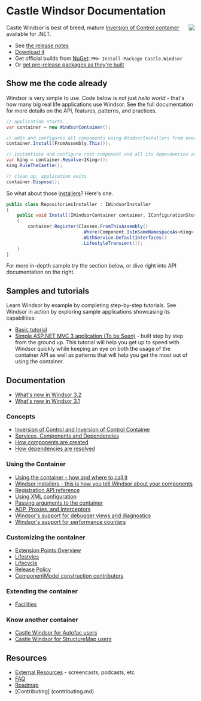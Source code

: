 # Castle Windsor Documentation

<img align="right" src="images/windsor-logo.png">

Castle Windsor is best of breed, mature [Inversion of Control container](ioc.md) available for .NET.

* See [the release notes](https://github.com/castleproject/Windsor/releases/tag/v3.3)
* [Download it](https://github.com/castleproject/Windsor/releases/tag/v3.3)
* Get official builds from [NuGet](http://nuget.org/packages/Castle.Windsor): `PM> Install-Package Castle.Windsor`
* Or [get pre-release packages as they're built](https://github.com/castleproject/Home/blob/master/prerelease-packages.md)

## Show me the code already

Windsor is very simple to use. Code below is not just *hello world* - that's how many big real life applications use Windsor. See the full documentation for more details on the API, features, patterns, and practices.

```csharp
// application starts...
var container = new WindsorContainer();

// adds and configures all components using WindsorInstallers from executing assembly
container.Install(FromAssembly.This());

// instantiate and configure root component and all its dependencies and their dependencies and...
var king = container.Resolve<IKing>();
king.RuleTheCastle();

// clean up, application exits
container.Dispose();
```

So what about those [installers](installers.md)? Here's one.

```csharp
public class RepositoriesInstaller : IWindsorInstaller
{
	public void Install(IWindsorContainer container, IConfigurationStore store)
	{
		container.Register(Classes.FromThisAssembly()
			                .Where(Component.IsInSameNamespaceAs<King>())
			                .WithService.DefaultInterfaces()
			                .LifestyleTransient());
	}
}
```

For more in-depth sample try the section below, or dive right into API documentation on the right.

## Samples and tutorials

Learn Windsor by example by completing step-by-step tutorials. See Windsor in action by exploring sample applications showcasing its capabilities:

* [Basic tutorial](basic-tutorial.md)
* [Simple ASP.NET MVC 3 application (To be Seen)](mvc-tutorial-intro.md) - built step by step from the ground up. This tutorial will help you get up to speed with Windsor quickly while keeping an eye on both the usage of the container API as well as patterns that will help you get the most out of using the container.

## Documentation

* [What's new in Windsor 3.2](whats-new-3.2.md)
* [What's new in Windsor 3.1](whats-new-3.1.md)

### Concepts

* [Inversion of Control and Inversion of Control Container](ioc.md)
* [Services, Components and Dependencies](services-and-components.md)
* [How components are created](how-components-are-created.md)
* [How dependencies are resolved](how-dependencies-are-resolved.md)

### Using the Container

* [Using the container - how and where to call it](three-calls-pattern.md)
* [Windsor installers - this is how you tell Windsor about your components](installers.md)
* [Registration API reference](fluent-registration-api.md)
* [Using XML configuration](xml-registration-reference.md)
* [Passing arguments to the container](passing-arguments.md)
* [AOP, Proxies, and Interceptors](interceptors.md)
* [Windsor's support for debugger views and diagnostics](debugger-views.md)
* [Windsor's support for performance counters](performance-counters.md)

### Customizing the container

* [Extension Points Overview](extension-points.md)
* [Lifestyles](lifestyles.md)
* [Lifecycle](lifecycle.md)
* [Release Policy](release-policy.md)
* [ComponentModel construction contributors](componentmodel-construction-contributors.md)

### Extending the container

* [Facilities](facilities.md)

### Know another container

* [Castle Windsor for Autofac users](windsor-for-autofac-users.md)
* [Castle Windsor for StructureMap users](windsor-for-structuremap-users.md)

## Resources

* [External Resources](external-resources.md) - screencasts, podcasts, etc
* [FAQ](faq.md)
* [Roadmap](roadmap.md)
* [Contributing] (contributing.md) 